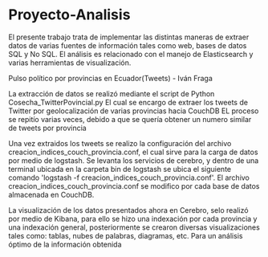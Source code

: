 # Proyecto-Analisis

El presente trabajo trata de implementar las distintas maneras de extraer datos de varias fuentes de información tales como web, bases de datos SQL y No SQL. 
El análisis es relacionado con el manejo de Elasticsearch y varias herramientas de visualización.

Pulso político por provincias en Ecuador(Tweets) - Iván Fraga

La extracción de datos se realizó mediante el script de Python Cosecha_TwitterPovincial.py
El cual se encargo de extraer los tweets de Twitter por geolocalización de varias provincias hacia CouchDB
EL proceso se repitío varias veces, debido a que se quería obtener un numero similar de tweets por provincia 

Una vez extraidos los tweets se realizo la configuración del archivo creacion_indices_couch_provincia.conf, el cual sirve para la carga de datos por medio de logstash.
Se levanta los servicios de cerebro, y dentro de una terminal ubicada en la carpeta bin de logstash se ubica el siguiente comando 'logstash -f creacion_indices_couch_provincia.conf'.
El archivo creacion_indices_couch_provincia.conf se modifico por cada base de datos almacenada en CouchDB.

La visualización de los datos presentados ahora en Cerebro, selo realizó por medio de Kibana, para ello se hizo una indexación por cada provincia y una indexación general,
posteriormente se crearon diversas visualizaciones tales como: tablas, nubes de palabras, diagramas, etc. Para un análisis óptimo de la información obtenida 
